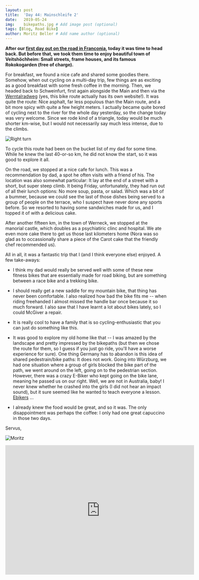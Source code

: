 ```yaml
---
layout: post
title:  'Day 44: Mainschleife 2'
date:   2019-05-24
img:    bikepaths.jpg # Add image post (optional)
tags: [Blog, Road Bike]
author: Moritz Beller # Add name author (optional)
---
```


**After our [first day out on the road in Franconia](/family1), today
  it was time to head back. But before that, we took them time to
  enjoy beautiful town of Veitshöchheim: Small streets, frame houses,
  and its famous Rokokogarden (free of charge).**

For breakfast, we found a nice cafe and shared some goodies
there. Somehow, when out cycling on a multi-day trip, few things are
as exciting as a good breakfast with some fresh coffee in the
morning. Then, we headed back to Schweinfurt, first again alongside
the Main and then via the [Werntalradweg](https://www.wernradweg.de)
(yes, this bike route actually has its own website!). It was quite the
route: Nice asphalt, far less populous than the Main route, and a bit
more spicy with quite a few height meters. I actually became quite
bored of cycling next to the river for the whole day yesterday, so the
change today was very welcome. Since we rode kind of a triangle, today
would be much shorter km-wise, but I would not necessarily say much
less intense, due to the climbs.

![Right turn]({{site.baseurl}}/assets/img/bikepath.jpg)

To cycle this route had been on the bucket list of my dad for some
time. While he knew the last 40-or-so km, he did not know the start,
so it was good to explore it all.

On the road, we stopped at a nice cafe for lunch. This was a
recommendation by dad, a spot he often visits with a friend of
his. The location was also somewhat particular: It lay at the end of a
street with a short, but super steep climb. It being Friday,
unfortunately, they had run out of all their lunch options: No more
soup, pasta, or salad. Which was a bit of a bummer, because we could
see the last of those dishes being served to a group of people on the
terrace, who I suspect have never done any sports before. So we
resorted to having some sandwiches made for us, and I topped it of
with a delicious cake.

After another fifteen km, in the town of Werneck, we stopped at the
manorial castle, which doubles as a psychiatiric clinc and
hospital. We ate even more cake there to get us those last kilometers
home (Nora was so glad as to occassionally share a piece of the Carot
cake that the friendly chef recommended us).

All in all, it was a fantastic trip that I (and I think everyone else)
enjoyed. A few take-aways:

- I think my dad would really be served well with some of these new
  fitness bikes that are essentially made for road biking, but are
  something between a race bike and a trekking bike.

- I should really get a new saddle for my mountain bike, that thing
has never been comfortable. I also realized how bad the bike fits me
-- when riding freehanded I almost missed the handle bar once because
it so much forward. I also saw that I have learnt a lot about bikes
lately, so I could McGiver a repair.

- It is really cool to have a family that is so cycling-enthusiastic
  that you can just do something like this.

- It was good to explore my old home like that -- I was amazed by the
  landscape and pretty impressed by the bikepaths (but then we chose
  the route for them, so I guess if you just go ride, you'll have a
  worse experience for sure). One thing Germany has to abandon is this
  idea of shared pedestrain/bike paths: It does not work. Going into
  Würzburg, we had one situation where a group of girls blocked the
  bike part of the path, we went around on the left, going on to the
  pedestrian section. However, there was a crazy E-Biker who kept
  going on the bike lane, meaning he passed us on our right. Well, we
  are not in Australia, baby! I never knew whether he crashed into the
  girls (I did not hear an impact sound), but it sure seemed like he
  wanted to teach everyone a lesson. [Ebikers](/intervals2) ...

- I already knew the food would be great, and so it was. The only
  disappointment was perhaps the coffee: I only had one great
  capuccino in those two days.

Servus,

![Moritz]({{site.baseurl}}/assets/img/moritz.png)

<iframe height='405' width='590' frameborder='0'
allowtransparency='true' scrolling='no'
src='https://www.strava.com/activities/2393468789/embed/dcaddd90ab46b3bd6f9687dfb294153323a2ba4b'></iframe>